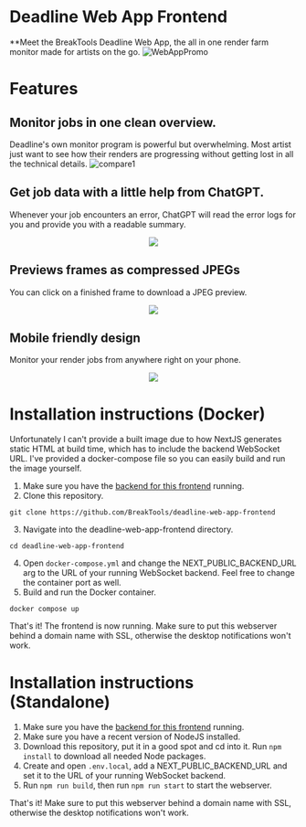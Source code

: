 # Deadline Web App Frontend

**Meet the BreakTools Deadline Web App, the all in one render farm monitor made for artists on the go.
![WebAppPromo](https://github.com/BreakTools/deadline-web-app-frontend/assets/63094424/38836cfb-f123-4d0f-8606-1a58bfd2721f)

# Features

## Monitor jobs in one clean overview.

Deadline's own monitor program is powerful but overwhelming. Most artist just want to see how their renders are progressing without getting lost in all the technical details.
![compare1](https://github.com/BreakTools/deadline-web-app-frontend/assets/63094424/1704ac7b-7051-4d73-be1a-90714738c6fb)


## Get job data with a little help from ChatGPT.

Whenever your job encounters an error, ChatGPT will read the error logs for you and provide you with a readable summary.
<p align="center">
  <img src="https://github.com/BreakTools/deadline-web-app-frontend/assets/63094424/09b03765-346d-4222-bb93-99d825f90534" />
</p>

## Previews frames as compressed JPEGs

You can click on a finished frame to download a JPEG preview.

<p align="center">
  <img src="https://github.com/BreakTools/deadline-web-app-frontend/assets/63094424/99dc950b-08a2-4289-bccb-a78ec7f79e08" />
</p>


## Mobile friendly design
Monitor your render jobs from anywhere right on your phone.

<p align="center">
  <img src="https://github.com/BreakTools/deadline-web-app-frontend/assets/63094424/4571b4fd-38dd-4210-8c53-4243f7cf8a43" />
</p>

# Installation instructions (Docker)
Unfortunately I can't provide a built image due to how NextJS generates static HTML at build time, which has to include the backend WebSocket URL. I've provided a docker-compose file so you can easily build and run the image yourself.
1. Make sure you have the [backend for this frontend](https://github.com/BreakTools/deadline-web-app-backend) running. 
2. Clone this repository.
```
git clone https://github.com/BreakTools/deadline-web-app-frontend
```
3. Navigate into the deadline-web-app-frontend directory.
```
cd deadline-web-app-frontend
```
4. Open `docker-compose.yml` and change the NEXT_PUBLIC_BACKEND_URL arg to the URL of your running WebSocket backend. Feel free to change the container port as well.
5. Build and run the Docker container.
```
docker compose up
```
That's it! The frontend is now running. Make sure to put this webserver behind a domain name with SSL, otherwise the desktop notifications won't work.

# Installation instructions (Standalone)
1. Make sure you have the [backend for this frontend](https://github.com/BreakTools/deadline-web-app-backend) running. 
2. Make sure you have a recent version of NodeJS installed.
3. Download this repository, put it in a good spot and cd into it. Run `npm install` to download all needed Node packages.
4. Create and open `.env.local`, add a NEXT_PUBLIC_BACKEND_URL and set it to the URL of your running WebSocket backend.
5. Run `npm run build`, then run `npm run start` to start the webserver.

That's it! Make sure to put this webserver behind a domain name with SSL, otherwise the desktop notifications won't work.
